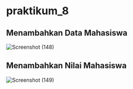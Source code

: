# praktikum_8

## Menambahkan Data Mahasiswa
![Screenshot (148)](https://github.com/user-attachments/assets/ead0aa1b-8994-4c11-a1a2-99a5a8a31fb7)

## Menambahkan Nilai Mahasiswa
![Screenshot (149)](https://github.com/user-attachments/assets/cff61073-baf5-4b57-b9dd-9cd5d17e8c95)
